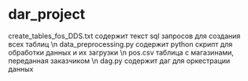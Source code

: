 # dar_project
create_tables_fos_DDS.txt содержит текст sql запросов для создания всех таблиц \n
data_preprocessing.py содержит python скрипт для обработки данных и их загрузки \n
pos.csv таблица с магазинами, переданная заказчиком \n
dag.py содержит даг для оркестрации данных
